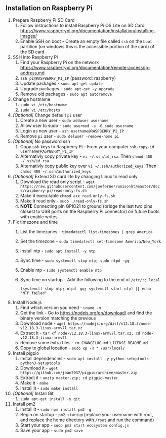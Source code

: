 ## Installation on Raspberry Pi

1. Prepare Raspberry Pi SD Card
    1. Follow instructions to install Raspberry Pi OS Lite on SD Card https://www.raspberrypi.org/documentation/installation/installing-images/
    1. Enable SSH on boot - Create an empty file called `ssh` on the `boot` partition (on windows this is the accessible portion of the card) of the SD card
1. SSH into Raspberry Pi
    1. Find your Raspberry Pi on the network https://www.raspberrypi.org/documentation/remote-access/ip-address.md
    1. `ssh pi@RASPBERRY_PI_IP` (password: raspberry)
    1. Update packages - `sudo apt-get update`
    1. Upgrade packages - `sudo apt-get -y upgrade`
    1. Remove old packages - `sudo apt autoremove`
1. Change hostname
    1. `sudo vi /etc/hostname`
    1. `sudo vi /etc/hosts`
1. *[Optional]* Change default `pi` user
    1. Create a new user - `sudo adduser username`
    1. Allow user to sudo - `sudo usermod -a -G sudo username`
    1. Login as new user - `ssh username@RASPBERRY_PI_IP`
    1. Remove `pi` user - `sudo deluser -remove-home pi`
1. *[Optional]* No password ssh
    1. Copy ssh keys to Raspberry Pi - From your computer `ssh-copy-id username@RASPBERRY_PI_IP`
    1. Alternativly copy private key - `vi ~/.ssh/id_rsa`. Then `chmod 400 ~/.ssh/id_rsa`
    1. Alternativly copy public key over `vi ~/.ssh/authorized_keys`. Then `chmod 400 ~/.ssh/authorized_keys`
1. *[Optional]* Extend SD card life by changing Linux to read only
    1. Download the read only script - `wget https://raw.githubusercontent.com/joeferner/unisonht/master/docs/raspberry-pi/read-only-fs.sh`
    1. Make it executable `chmod a+x read-only-fs.sh`
    1. Make it read only - `sudo ./read-only-fs.sh`
    1. **NOTE** Connecting pin GPIO21 to ground (bridge the last two pins closest to USB ports on the Raspberry Pi connector) on future boots with enable writes
1. Fix timezone and time
    1. List the timezones - `timedatectl list-timezones | grep America`
    1. Set the timezone - `sudo timedatectl set-timezone America/New_York`
    1. Install ntp - `sudo apt install -y ntp`
    1. Sync time - `sudo systemctl stop ntp; sudo ntpd -gq`
    1. Enable ntp - `sudo systemctl enable ntp`
    1. Sync time on startup - Add the following to the end of `/etc/rc.local`
    
           (systemctl stop ntp; ntpd -gq; systemctl start ntp) || echo "NTP failed"
    
1. Install Node.js
    1. Find which version you need - `uname -m`
    1. Get the link - Go to https://nodejs.org/en/download/ and find the binary version matching the previous
    1. Download node - `wget https://nodejs.org/dist/v12.18.3/node-v12.18.3-linux-armv7l.tar.xz`
    1. Extract it - `tar xf node-v12.18.3-linux-armv7l.tar.xz; cd node-v12.18.3-linux-armv7l`
    1. Remove some extra files - `rm CHANGELOG.md LICENSE README.md`
    1. Copy to global location - `sudo cp -R * /usr/local/`
1. Install pigpio
    1. Install dependencies - `sudo apt install -y python-setuptools python3-setuptools`
    1. Download it - `wget https://github.com/joan2937/pigpio/archive/master.zip`
    1. Extract it - `unzip master.zip; cd pigpio-master`
    1. Make it - `make`
    1. Install it - `sudo make install`
1. *[Optional]* Install Git
    1. `sudo apt-get install -y git`
1. Install pm2
    1. Install it - `sudo npm install pm2 -g`
    1. Begin on startup - `pm2 startup` (replace your username with root, and replace the home directory with `/root` and run the command)
    1. Start your app - `sudo pm2 start ecosystem.config.js`
    1. Save your app - `sudo pm2 save`
